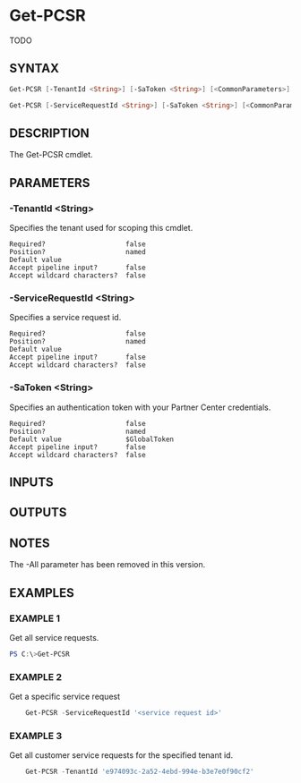 # Get-PCSR

TODO

## SYNTAX

```powershell
Get-PCSR [-TenantId <String>] [-SaToken <String>] [<CommonParameters>]

Get-PCSR [-ServiceRequestId <String>] [-SaToken <String>] [<CommonParameters>]
```

## DESCRIPTION

The Get-PCSR cmdlet.

## PARAMETERS

### -TenantId &lt;String&gt;

Specifies the tenant used for scoping this cmdlet.

```
Required?                    false
Position?                    named
Default value
Accept pipeline input?       false
Accept wildcard characters?  false
```

### -ServiceRequestId &lt;String&gt;

Specifies a service request id.

```
Required?                    false
Position?                    named
Default value
Accept pipeline input?       false
Accept wildcard characters?  false
```

### -SaToken &lt;String&gt;

Specifies an authentication token with your Partner Center credentials.

```
Required?                    false
Position?                    named
Default value                $GlobalToken
Accept pipeline input?       false
Accept wildcard characters?  false
```

## INPUTS

## OUTPUTS

## NOTES

The -All parameter has been removed in this version.

## EXAMPLES

### EXAMPLE 1

Get all service requests.

```powershell
PS C:\>Get-PCSR
```

### EXAMPLE 2

Get a specific service request

```powershell
    Get-PCSR -ServiceRequestId '<service request id>'
```

### EXAMPLE 3

Get all customer service requests for the specified tenant id.

```powershell
    Get-PCSR -TenantId 'e974093c-2a52-4ebd-994e-b3e7e0f90cf2'
```
